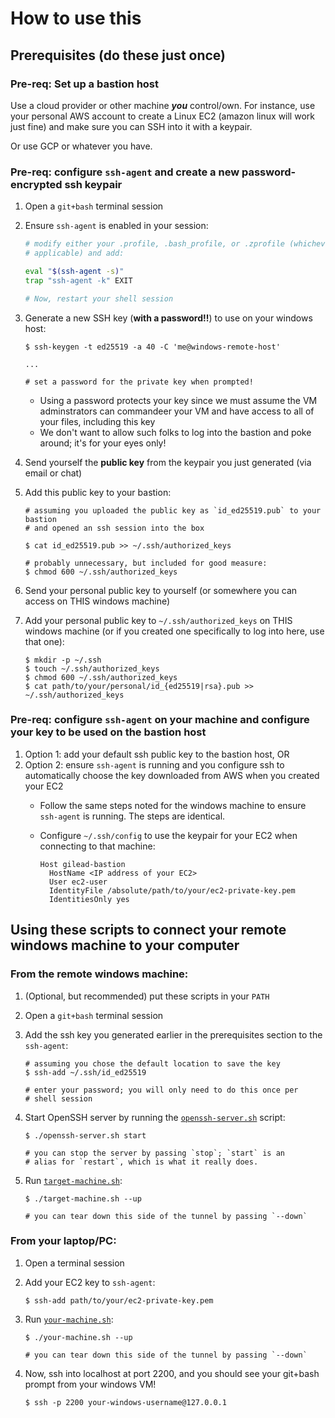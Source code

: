 # How to use this

## Prerequisites (do these just once)

### Pre-req: Set up a bastion host

Use a cloud provider or other machine _**you**_ control/own. For instance, use your personal AWS account to create a Linux EC2 (amazon linux will work just fine) and make sure you can SSH into it with a keypair.

Or use GCP or whatever you have.

### Pre-req: configure `ssh-agent` and create a new password-encrypted ssh keypair

1. Open a `git+bash` terminal session
2. Ensure `ssh-agent` is enabled in your session:

    ```bash
    # modify either your .profile, .bash_profile, or .zprofile (whichever is
    # applicable) and add:

    eval "$(ssh-agent -s)"
    trap "ssh-agent -k" EXIT

    # Now, restart your shell session
    ```

3. Generate a new SSH key (**with a password!!**) to use on your windows host:

    ```console
    $ ssh-keygen -t ed25519 -a 40 -C 'me@windows-remote-host'

    ...

    # set a password for the private key when prompted!
    ```

    - Using a password protects your key since we must assume the VM adminstrators can commandeer your VM and have access to all of your files, including this key
    - We don't want to allow such folks to log into the bastion and poke around; it's for your eyes only!

4. Send yourself the **public key** from the keypair you just generated (via email or chat)
5. Add this public key to your bastion:

    ```console
    # assuming you uploaded the public key as `id_ed25519.pub` to your bastion
    # and opened an ssh session into the box

    $ cat id_ed25519.pub >> ~/.ssh/authorized_keys

    # probably unnecessary, but included for good measure:
    $ chmod 600 ~/.ssh/authorized_keys
    ```

6. Send your personal public key to yourself (or somewhere you can access on THIS windows machine)
7. Add your personal public key to `~/.ssh/authorized_keys` on THIS windows machine (or if you created one specifically to log into here, use that one):

    ```console
    $ mkdir -p ~/.ssh
    $ touch ~/.ssh/authorized_keys
    $ chmod 600 ~/.ssh/authorized_keys
    $ cat path/to/your/personal/id_{ed25519|rsa}.pub >> ~/.ssh/authorized_keys
    ```

### Pre-req: configure `ssh-agent` on your machine and configure your key to be used on the bastion host

1. Option 1: add your default ssh public key to the bastion host, OR
2. Option 2: ensure `ssh-agent` is running and you configure ssh to automatically choose the key downloaded from AWS when you created your EC2
    - Follow the same steps noted for the windows machine to ensure `ssh-agent` is running. The steps are identical.
    - Configure `~/.ssh/config` to use the keypair for your EC2 when connecting to that machine:

        ```plain
        Host gilead-bastion
          HostName <IP address of your EC2>
          User ec2-user
          IdentityFile /absolute/path/to/your/ec2-private-key.pem
          IdentitiesOnly yes
        ```

## Using these scripts to connect your remote windows machine to your computer

### From the remote windows machine:

1. (Optional, but recommended) put these scripts in your `PATH`
2. Open a `git+bash` terminal session
3. Add the ssh key you generated earlier in the prerequisites section to the `ssh-agent`:

    ```console
    # assuming you chose the default location to save the key
    $ ssh-add ~/.ssh/id_ed25519

    # enter your password; you will only need to do this once per
    # shell session
    ```

4. Start OpenSSH server by running the [`openssh-server.sh`](./openssh-server.sh) script:

    ```console
    $ ./openssh-server.sh start

    # you can stop the server by passing `stop`; `start` is an
    # alias for `restart`, which is what it really does.
    ```

5. Run [`target-machine.sh`](./target-machine.sh):

    ```console
    $ ./target-machine.sh --up

    # you can tear down this side of the tunnel by passing `--down`
    ```

### From your laptop/PC:

1. Open a terminal session
2. Add your EC2 key to `ssh-agent`:

    ```console
    $ ssh-add path/to/your/ec2-private-key.pem
    ```

3. Run [`your-machine.sh`](./your-machine.sh):

    ```console
    $ ./your-machine.sh --up

    # you can tear down this side of the tunnel by passing `--down`
    ```

4. Now, ssh into localhost at port 2200, and you should see your git+bash prompt from your windows VM!

    ```console
    $ ssh -p 2200 your-windows-username@127.0.0.1
    ```
